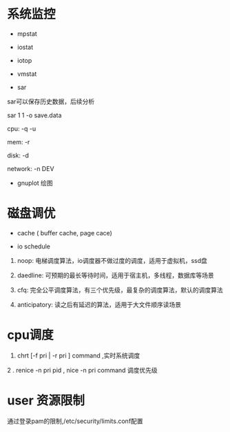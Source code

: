 # 系统监控

* mpstat

* iostat

* iotop

* vmstat

* sar

sar可以保存历史数据，后续分析

sar 1 1 -o save.data

cpu: -q -u

mem: -r

disk: -d

network: -n DEV

* gnuplot 绘图

# 磁盘调优

* cache ( buffer cache, page cace)

* io schedule

1. noop: 电梯调度算法，io调度器不做过度的调度，适用于虚拟机，ssd盘

2. daedline: 可预期的最长等待时间，适用于宿主机，多线程，数据库等场景

3. cfq: 完全公平调度算法，有三个优先级，最复杂的调度算法，默认的调度算法

4. anticipatory: 读之后有延迟的算法，适用于大文件顺序读场景

# cpu调度

1. chrt [-f pri | -r pri ] command ,实时系统调度

2 . renice -n pri pid , nice -n pri command 调度优先级

# user 资源限制

通过登录pam的限制,/etc/security/limits.conf配置

